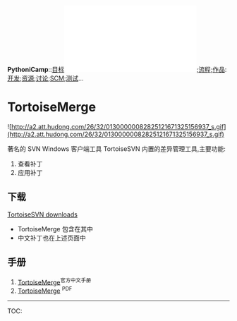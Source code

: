 

**PythoniCamp**::[目标](GoalPythoniCamp.md)![参与](HowtoJoin.md);[流程](KcPyCampFlow.md);[作品](PythoniCampItems.md):[开发](HowtoDevelop.md);[资源](PythonicRes.md);[讨论](HowtoDiscuss.md);[SCM](HowtoScm.md);[测试](HowtoTesting.md)...

# TortoiseMerge #
![http://a2.att.hudong.com/26/32/01300000082825121671325156937_s.gif](http://a2.att.hudong.com/26/32/01300000082825121671325156937_s.gif)

著名的 SVN Windows 客户端工具 TortoiseSVN 内置的差异管理工具,主要功能:
  1. 查看补丁
  1. 应用补丁

## 下载 ##
[TortoiseSVN downloads](http://tortoisesvn.net/downloads)
  * TortoiseMerge 包含在其中
  * 中文补丁也在上述页面中

## 手册 ##
  1. [TortoiseMerge](http://www.subversion.org.cn/tmedoc/index.html)<sup>官方中文手册</sup>
  1. [TortoiseMerge](http://i18n-zh.googlecode.com/files/TortoiseMerge-zh_CN-r9363.pdf) <sup>PDF</sup>




---

TOC: 
